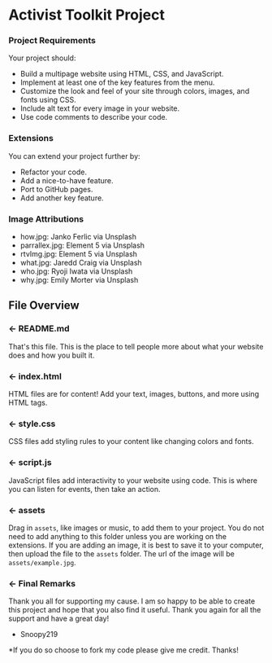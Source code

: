 # Activist Toolkit Project


### Project Requirements
Your project should:
- Build a multipage website using HTML, CSS, and JavaScript.
- Implement at least one of the key features from the menu. 
- Customize the look and feel of your site through colors, images, and fonts using CSS.
- Include alt text for every image in your website.
- Use code comments to describe your code.


### Extensions
You can extend your project further by:
- Refactor your code.
- Add a nice-to-have feature.
- Port to GitHub pages.
- Add another key feature.


### Image Attributions
- how.jpg: Janko Ferlic via Unsplash
- parrallex.jpg: Element 5 via Unsplash
- rtvImg.jpg: Element 5 via Unsplash
- what.jpg: Jaredd Craig via Unsplash
- who.jpg: Ryoji Iwata via Unsplash
- why.jpg: Emily Morter via Unsplash

## File Overview

### ← README.md

That's this file. This is the place to tell people more about what your website does and how you built it. 

### ← index.html

HTML files are for content! Add your text, images, buttons, and more using HTML tags.

### ← style.css

CSS files add styling rules to your content like changing colors and fonts. 

### ← script.js

JavaScript files add interactivity to your website using code. This is where you can listen for events, then take an action.

### ← assets

Drag in `assets`, like images or music, to add them to your project. You do not need to add anything to this folder unless you are working on the extensions. If you are adding an image, it is best to save it to your computer, then upload the file to the `assets` folder. The url of the image will be `assets/example.jpg`.

### ← Final Remarks

Thank you all for supporting my cause. I am so happy to be able to create this project and hope that you also find it useful. Thank you again for all the support and have a great day!
- Snoopy219

*If you do so choose to fork my code please give me credit. Thanks!
